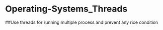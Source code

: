 # Operating-Systems_Threads
 ##Use threads for running multiple process and prevent any rice condition
